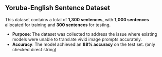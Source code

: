 ## Yoruba-English Sentence Dataset

This dataset contains a total of **1,300 sentences**, with **1,000 sentences** allocated for training and **300 sentences** for testing.

- **Purpose**: The dataset was collected to address the issue where existing models were unable to translate vivid image prompts accurately.
- **Accuracy**: The model achieved an **88% accuracy** on the test set. (only checked direct string)
